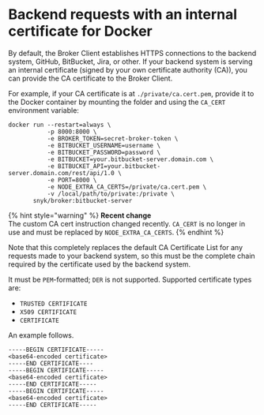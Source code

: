 # Backend requests with an internal certificate for Docker

By default, the Broker Client establishes HTTPS connections to the backend system, GitHub, BitBucket, Jira, or other. If your backend system is serving an internal certificate (signed by your own certificate authority (CA)), you can provide the CA certificate to the Broker Client.

For example, if your CA certificate is at `./private/ca.cert.pem`, provide it to the Docker container by mounting the folder and using the `CA_CERT` environment variable:

```
docker run --restart=always \
           -p 8000:8000 \
           -e BROKER_TOKEN=secret-broker-token \
           -e BITBUCKET_USERNAME=username \
           -e BITBUCKET_PASSWORD=password \
           -e BITBUCKET=your.bitbucket-server.domain.com \
           -e BITBUCKET_API=your.bitbucket-server.domain.com/rest/api/1.0 \
           -e PORT=8000 \
           -e NODE_EXTRA_CA_CERTS=/private/ca.cert.pem \
           -v /local/path/to/private:/private \
       snyk/broker:bitbucket-server
```

{% hint style="warning" %}
**Recent change**\
The custom CA cert instruction changed recently. `CA_CERT` is no longer in use and must be replaced by `NODE_EXTRA_CA_CERTS`.
{% endhint %}

Note that this completely replaces the default CA Certificate List for any requests made to your backend system, so this must be the complete chain required by the certificate used by the backend system.

It must be `PEM`-formatted; `DER` is not supported. Supported certificate types are:

* `TRUSTED CERTIFICATE`
* `X509 CERTIFICATE`
* `CERTIFICATE`

An example follows.

```
-----BEGIN CERTIFICATE-----
<base64-encoded certificate>
-----END CERTIFICATE----
-----BEGIN CERTIFICATE-----
<base64-encoded certificate>
-----END CERTIFICATE-----
-----BEGIN CERTIFICATE-----
<base64-encoded certificate>
-----END CERTIFICATE-----
```
